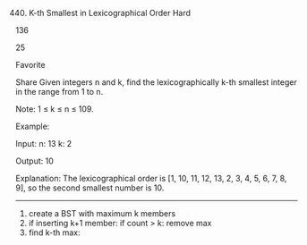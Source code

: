440. K-th Smallest in Lexicographical Order
Hard

136

25

Favorite

Share
Given integers n and k, find the lexicographically k-th smallest integer in the range from 1 to n.

Note: 1 ≤ k ≤ n ≤ 109.

Example:

Input:
n: 13   k: 2

Output:
10

Explanation:
The lexicographical order is [1, 10, 11, 12, 13, 2, 3, 4, 5, 6, 7, 8, 9], so the second smallest number is 10.

-----------------------

1. create a BST with maximum k members
2. if inserting k+1 member:
    if count > k:
        remove max
3. find k-th max:
    
    